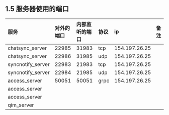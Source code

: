 ## 1.5 服务器使用的端口

| 服务 | 对外的端口 | 内部监听的端口 | 协议 | ip | 备注 |
| :--- | :--- | :--- | :--- | :--- | :--- |
| chatsync\_server | 22985 | 31983 | tcp | 154.197.26.25 |  |
| chatsync\_server | 22986 | 31985 | udp | 154.197.26.25 |  |
| syncnotify\_server | 22983 | 21983 | tcp | 154.197.26.25 |  |
| syncnotify\_server | 22984 | 21985 | udp | 154.197.26.25 |  |
| access\_server | 50051 | 50051 | grpc | 154.197.26.25 |  |
| access\_server |  |  |  |  |  |
| access\_server |  |  |  |  |  |
| qim\_server |  |  |  |  |  |

 

